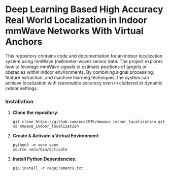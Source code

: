 # Deep Learning Based High Accuracy Real World Localization in Indoor mmWave Networks With Virtual Anchors
This repository contains code and documentation for an indoor localization system using mmWave (millimeter-wave) sensor data. The project explores how to leverage mmWave signals to estimate positions of targets or obstacles within indoor environments. By combining signal processing, feature extraction, and machine learning techniques, the system can achieve localization with reasonable accuracy even in cluttered or dynamic indoor settings.

### Installation
1. **Clone the repository**:
   
   ```
   git clone https://github.com/ece257b/mmwave_indoor_localization.git
   cd mmwave_indoor_localization
   ```
   
3. **Create & Activate a Virtual Environment**:

   ```
   python3 -m venv venv
   source venv/bin/activate
   ```
   
4. **Install Python Dependencies**:

   ```
   pip install -r requirements.txt
   ```

   
